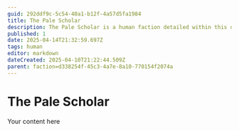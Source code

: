 ```yaml
---
guid: 292ddf9c-5c54-40a1-b12f-4a57d5fa1984
title: The Pale Scholar
description: The Pale Scholar is a human faction detailed within this document.
published: 1
date: 2025-04-14T21:32:59.697Z
tags: human
editor: markdown
dateCreated: 2025-04-10T21:22:44.509Z
parent: faction=d338254f-45c3-4a7e-8a10-770154f2074a
---
```


# The Pale Scholar
Your content here

